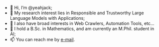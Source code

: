 - 👋 Hi, I’m @yeahjack;
- 👀 My research interest lies in Responsible and Trustworthy Large Language Models with Applications;
- 🧐 I also have broad interests in Web Crawlers, Automation Tools, etc...
- 🌱 I hold a B.Sc. in Mathematics, and am currently an M.Phil. student in AI;
- 📫 You can reach me by [e-mail](mailto:yxu409@connect.hkust-gz.edu.cn).

<!---
yeahjack/yeahjack is a ✨ special ✨ repository because its `README.md` (this file) appears on your GitHub profile.
You can click the Preview link to take a look at your changes.
--->
